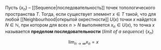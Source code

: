 
Пусть $\{ x_n \}$ – [[Sequence|последовательность]] точек топологического пространства $T$. Тогда, если существует элемент $x∈T$ такой, что для любой [[Neighbourhood|открытой окрестности]] $U(x)$ точки $x$ найдется $N∈ℕ$, при котором для всех $n>N$ выполняется $x_n∈U(x)$, то точка $x$ называется **пределом последовательности** (*limit of a sequence*) $\{ x_n \}$

$$
\lim_{n→∞} x_n = x
$$


